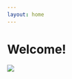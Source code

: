```yaml
---
layout: home
---
```


# Welcome!

<img src="res/oze_30.jpg"
	 srcset="res/oze_20.jpg 355w,
			res/oze_30.jpg 533w,
			res/oze.jpg 1776w"/>
